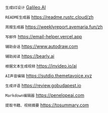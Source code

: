  `生成UI设计`
[Galileo AI](https://www.usegalileo.ai)

`README生成器`
https://readme.rustc.cloud/zh

`周报生成器`
https://weeklyreport.avemaria.fun/zh

`写邮件`
https://email-helper.vercel.app

`辅助会话`
https://www.autodraw.com

`辅助阅读`
https://bearly.ai

`根据文本生成视频`
https://invideo.io/ai

`AI声音编辑`
https://sutdio.themetavoice.xyz

`生成评语`
https://review.gobudapest.io

`Markdown编辑器`
https://penelopeai.com

`提取书籍、视频摘要`
https://tosummary.com